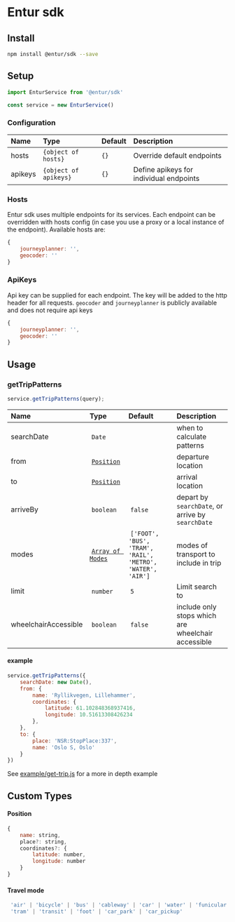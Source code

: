 # Entur sdk


## Install
```bash
npm install @entur/sdk --save
```


## Setup
```javascript
import EnturService from '@entur/sdk'

const service = new EnturService()
```


### Configuration
|Name|Type|Default|Description|
|:---|:---|:------|:----------|
| hosts       | `{object of hosts}` | `{}` | Override default endpoints |
| apikeys     | `{object of apikeys}` | `{}` | Define apikeys for individual endpoints |


### Hosts
Entur sdk uses multiple endpoints for its services. Each endpoint can be overridden with hosts config (in case you use a proxy or a local instance of the endpoint). Available hosts are:

```javascript
{
    journeyplanner: '',
    geocoder: ''
}
```


### ApiKeys
Api key can be supplied for each endpoint. The key will be added to the http header for all requests.
`geocoder` and `journeyplanner` is publicly available and does not require api keys

```javascript
{
    journeyplanner: '',
    geocoder: ''
}
```

## Usage
### getTripPatterns


```javascript
service.getTripPatterns(query);
```


|Name|Type|Default|Description|
|:---|:---|:------|:----------|
| searchDate            | `Date`             | | when to calculate patterns |
| from                  | [`Position`](#position) | | departure location |
| to                    | [`Position`](#position) | | arrival location |
| arriveBy              | `boolean`          | `false` | depart by `searchDate`, or arrive by `searchDate` |
| modes                 | [`Array of Modes`](#travel-mode) | `['FOOT', 'BUS', 'TRAM', 'RAIL', 'METRO', 'WATER', 'AIR']` | modes of transport to include in trip |
| limit                 | `number`           | `5`      | Limit search to |
| wheelchairAccessible  | `boolean`          | `false`  | include only stops which are wheelchair accessible |

#### example

```javascript
service.getTripPatterns({
    searchDate: new Date(),
    from: {
        name: 'Ryllikvegen, Lillehammer',
        coordinates: {
            latitude: 61.102848368937416,
            longitude: 10.51613308426234
        },
    },
    to: {
        place: 'NSR:StopPlace:337',
        name: 'Oslo S, Oslo'
    }
})
```


See [example/get-trip.js](./example.get-trip.js) for a more in depth example

## Custom Types
#### Position
```javascript
{
    name: string,
    place?: string,
    coordinates?: {
        latitude: number,
        longitude: number
    }
}
```

#### Travel mode
```javascript
 'air' | 'bicycle' | 'bus' | 'cableway' | 'car' | 'water' | 'funicular' | 'lift' | 'rail' | 'metro' |
 'tram' | 'transit' | 'foot' | 'car_park' | 'car_pickup'
```
